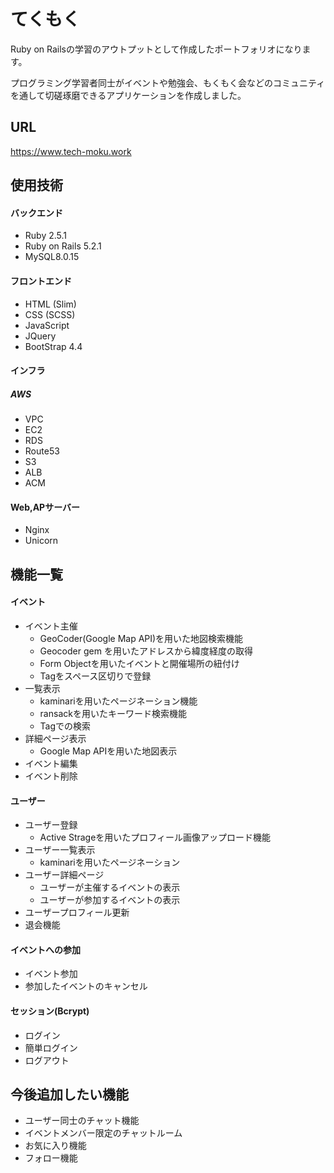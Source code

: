 # てくもく

Ruby on Railsの学習のアウトプットとして作成したポートフォリオになります。

プログラミング学習者同士がイベントや勉強会、もくもく会などのコミュニティを通して切磋琢磨できるアプリケーションを作成しました。

## URL

https://www.tech-moku.work

## 使用技術

#### バックエンド
* Ruby 2.5.1
* Ruby on Rails 5.2.1
* MySQL8.0.15
#### フロントエンド
* HTML (Slim)
* CSS (SCSS)
* JavaScript
* JQuery
* BootStrap 4.4
#### インフラ
##### AWS
* VPC
* EC2
* RDS
* Route53
* S3
* ALB
* ACM

#### Web,APサーバー
* Nginx
* Unicorn

## 機能一覧

#### イベント

* イベント主催
  - GeoCoder(Google Map API)を用いた地図検索機能
  - Geocoder gem を用いたアドレスから緯度経度の取得
  - Form Objectを用いたイベントと開催場所の紐付け
  - Tagをスペース区切りで登録
* 一覧表示
  - kaminariを用いたページネーション機能
  - ransackを用いたキーワード検索機能
  - Tagでの検索
* 詳細ページ表示
  - Google Map APIを用いた地図表示
* イベント編集
* イベント削除

#### ユーザー

* ユーザー登録
  - Active Strageを用いたプロフィール画像アップロード機能
* ユーザー一覧表示
  - kaminariを用いたページネーション
* ユーザー詳細ページ
  - ユーザーが主催するイベントの表示
  - ユーザーが参加するイベントの表示
* ユーザープロフィール更新
* 退会機能

#### イベントへの参加

* イベント参加
* 参加したイベントのキャンセル

#### セッション(Bcrypt)

* ログイン
* 簡単ログイン
* ログアウト

## 今後追加したい機能
* ユーザー同士のチャット機能
* イベントメンバー限定のチャットルーム
* お気に入り機能
* フォロー機能
